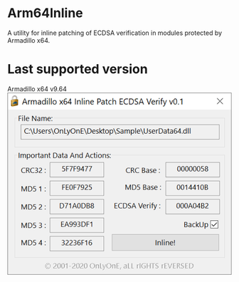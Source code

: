 # Arm64Inline
A utility for inline patching of ECDSA verification in modules protected by Armadillo x64.
# Last supported version
Armadillo x64 v9.64
![](https://github.com/onlyone-rnd/Arm64Inline/blob/main/Arm64Inline.png)
